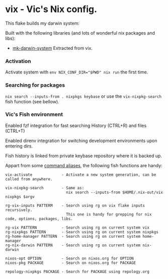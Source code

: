 # vix - Vic's Nix config.

This flake builds my darwin system: 

Built with the following libraries (and lots of wonderful nix packages and libs):

- [mk-darwin-system](http://github.com/vic/mk-darwin-system) Extracted from vix. 

### Activation

Activate system with `env NIX_CONF_DIR="$PWD" nix run` the first time.

### Searching for packages 

`nix search --inputs-from . nixpkgs keybase` or use the `vix-nixpkg-search` fish function (see bellow).

### Vic's Fish environment

Enabled fzf integration for fast searching History (CTRL+R) and files (CTRL+T)

Enabled direnv integration for switching development environments upon entering dirs.

Fish history is linked from private keybase repository where it is backed up.

Appart from some [command aliases](vix/modules/vic/fish/default.nix), the following fish functions are handy:

```
vix-activate             - Activate a new system generation, can be called from anywhere.

vix-nixpkg-search        - Same as:
                           nix search --inputs-from $HOME/.nix-out/vix nixpkgs $argv

rg-vix-inputs PATTERM    - Search using rg on vix flake inputs recursively.
                           This one is handy for grepping for nix code, options, packages, libs.

rg-vix PATTERN           - Search using rg on current system vix
rg-nixpkgs PATTERN       - Search using rg on current system nixpkgs
rg-home-manager PATTERN  - Search using rg on current system home-manager
rg-nix-darwin PATTERN    - Search using rg on current system nix-darwin

nixos-opt OPTION         - Search on nixos.org for OPTION
nixos-pkg PACKAGE        - Search on nixos.org for PACKAGE

repology-nixpkgs PACKAGE - Search for PACKAGE using repology.org
```
